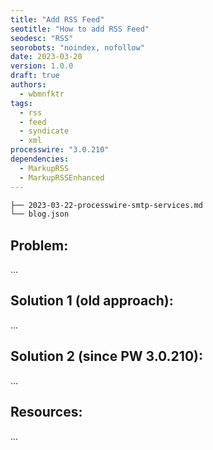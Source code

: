 ```yaml
---
title: "Add RSS Feed"
seotitle: "How to add RSS Feed"
seodesc: "RSS"
seorobots: "noindex, nofollow"
date: 2023-03-20
version: 1.0.0
draft: true
authors:
  - wbmnfktr
tags:
  - rss
  - feed
  - syndicate
  - xml
processwire: "3.0.210"
dependencies:
  - MarkupRSS
  - MarkupRSSEnhanced
---
```


```txt
├── 2023-03-22-processwire-smtp-services.md
└── blog.json
```

## Problem:

...

## Solution 1 (old approach):

...

## Solution 2 (since PW 3.0.210):

...

## Resources:

...
